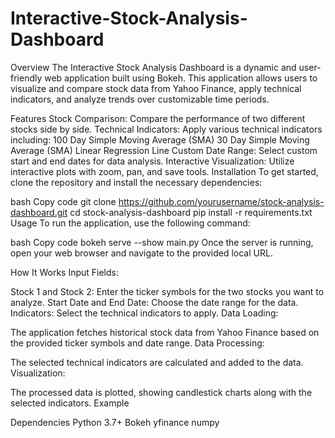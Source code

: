 # Interactive-Stock-Analysis-Dashboard
Overview
The Interactive Stock Analysis Dashboard is a dynamic and user-friendly web application built using Bokeh. This application allows users to visualize and compare stock data from Yahoo Finance, apply technical indicators, and analyze trends over customizable time periods.

Features
Stock Comparison: Compare the performance of two different stocks side by side.
Technical Indicators: Apply various technical indicators including:
100 Day Simple Moving Average (SMA)
30 Day Simple Moving Average (SMA)
Linear Regression Line
Custom Date Range: Select custom start and end dates for data analysis.
Interactive Visualization: Utilize interactive plots with zoom, pan, and save tools.
Installation
To get started, clone the repository and install the necessary dependencies:

bash
Copy code
git clone https://github.com/yourusername/stock-analysis-dashboard.git
cd stock-analysis-dashboard
pip install -r requirements.txt
Usage
To run the application, use the following command:

bash
Copy code
bokeh serve --show main.py
Once the server is running, open your web browser and navigate to the provided local URL.

How It Works
Input Fields:

Stock 1 and Stock 2: Enter the ticker symbols for the two stocks you want to analyze.
Start Date and End Date: Choose the date range for the data.
Indicators: Select the technical indicators to apply.
Data Loading:

The application fetches historical stock data from Yahoo Finance based on the provided ticker symbols and date range.
Data Processing:

The selected technical indicators are calculated and added to the data.
Visualization:

The processed data is plotted, showing candlestick charts along with the selected indicators.
Example

Dependencies
Python 3.7+
Bokeh
yfinance
numpy
